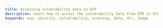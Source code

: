```yaml
---
title: Accessing vulnerability data in UCP
description: Learn how to access the vulnerability data from DTR in UCP
keywords: ucp, security, vulnerability, scanning, data, dtr, image
---
```


